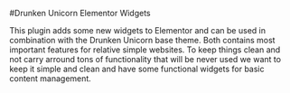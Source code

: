 #Drunken Unicorn Elementor Widgets

This plugin adds some new widgets to Elementor and can be used in combination with the Drunken Unicorn base theme. Both contains most important features for relative simple websites. To keep things clean and not carry arround tons of functionality that will be never used we want to keep it simple and clean and have some functional widgets for basic content management. 
